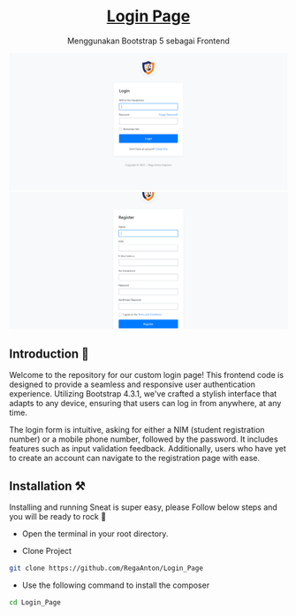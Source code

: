 <p align="center"></p>

<h1 align="center">
   <a href="https://github.com/RegaAnton/Login_Page" target="_blank" align="center">
      Login Page
   </a>
</h1>

<p align="center">Menggunakan Bootstrap 5 sebagai Frontend</p>

![App Screenshot](./img/halamanLogin.PNG)
![App Screenshot](./img/halamanRegister.PNG)

## Introduction 🚀

Welcome to the repository for our custom login page! This frontend code is designed to provide a seamless and responsive user authentication experience. Utilizing Bootstrap 4.3.1, we've crafted a stylish interface that adapts to any device, ensuring that users can log in from anywhere, at any time.

The login form is intuitive, asking for either a NIM (student registration number) or a mobile phone number, followed by the password. It includes features such as input validation feedback. Additionally, users who have yet to create an account can navigate to the registration page with ease.

## Installation ⚒️

Installing and running Sneat is super easy, please Follow below steps and you will be ready to rock 🤘

- Open the terminal in your root directory.

- Clone Project

```bash
git clone https://github.com/RegaAnton/Login_Page
```

- Use the following command to install the composer

```bash
cd Login_Page
```
